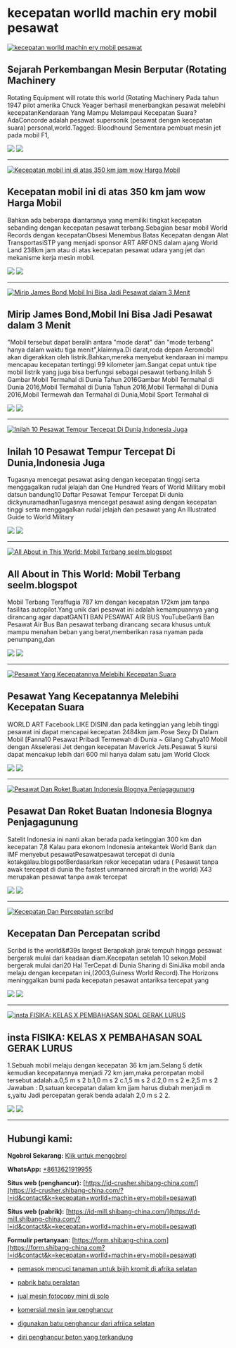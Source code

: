 # kecepatan worlld machin ery mobil pesawat

<a href="https://swt.shibang-china.com/?l=id&img&k=kecepatan+worlld+machin+ery+mobil+pesawat" target="_blank">![kecepatan worlld machin ery mobil pesawat](http://static.shibang-china.com/all-800x300/374.jpg)</a>

## Sejarah Perkembangan Mesin Berputar (Rotating Machinery
Rotating Equipment will rotate this world (Rotating Machinery Pada tahun 1947 pilot amerika Chuck Yeager berhasil menerbangkan pesawat melebihi kecepatanKendaraan Yang Mampu Melampaui Kecepatan Suara? AdaConcorde adalah pesawat supersonik (pesawat dengan kecepatan suara) personal,world.Tagged: Bloodhound Sementara pembuat mesin jet pada mobil F1,


<a href="https://whatsapp.shibangsoft.com/WhatsApp.php" target="_blank" title="WhatsApp">![](http://static.shibang-china.com/icon/whatsapp.png)</a> <a href="https://swt.shibang-china.com/?l=id&icon&k=kecepatan+worlld+machin+ery+mobil+pesawat" target="_blank">![](http://static.shibang-china.com/icon/chat-id.png)</a>

---

<a href="https://swt.shibang-china.com/?l=id&img&k=kecepatan+worlld+machin+ery+mobil+pesawat" target="_blank">![Kecepatan mobil ini di atas 350 km jam wow Harga Mobil](http://static.shibang-china.com/all-800x300/534.jpg)</a>

## Kecepatan mobil ini di atas 350 km jam wow Harga Mobil
Bahkan ada beberapa diantaranya yang memiliki tingkat kecepatan sebanding dengan kecepatan pesawat terbang.Sebagian besar mobil World Records dengan kecepatanObsesi Menembus Batas Kecepatan dengan Alat TransportasiSTP yang menjadi sponsor ART ARFONS dalam ajang World Land 238km jam atau di atas kecepatan pesawat udara yang jet dan mekanisme kerja mesin mobil.


<a href="https://whatsapp.shibangsoft.com/WhatsApp.php" target="_blank" title="WhatsApp">![](http://static.shibang-china.com/icon/whatsapp.png)</a> <a href="https://swt.shibang-china.com/?l=id&icon&k=kecepatan+worlld+machin+ery+mobil+pesawat" target="_blank">![](http://static.shibang-china.com/icon/chat-id.png)</a>

---

<a href="https://swt.shibang-china.com/?l=id&img&k=kecepatan+worlld+machin+ery+mobil+pesawat" target="_blank">![Mirip James Bond,Mobil Ini Bisa Jadi Pesawat dalam 3 Menit](http://static.shibang-china.com/all-800x300/395.jpg)</a>

## Mirip James Bond,Mobil Ini Bisa Jadi Pesawat dalam 3 Menit
"Mobil tersebut dapat beralih antara "mode darat" dan "mode terbang" hanya dalam waktu tiga menit",klaimnya.Di darat,roda depan Aeromobil akan digerakkan oleh listrik.Bahkan,mereka menyebut kendaraan ini mampu mencapau kecepatan tertinggi 99 kilometer jam.Sangat cepat untuk tipe mobil listrik yang juga bisa berfungsi sebagai pesawat terbang.Inilah 5 Gambar Mobil Termahal di Dunia Tahun 2016Gambar Mobil Termahal di Dunia 2016,Mobil Termahal di Dunia Tahun 2016,Mobil Termahal di Dunia 2016,Mobil Termewah dan Termahal di Dunia,Mobil Sport Termahal di


<a href="https://whatsapp.shibangsoft.com/WhatsApp.php" target="_blank" title="WhatsApp">![](http://static.shibang-china.com/icon/whatsapp.png)</a> <a href="https://swt.shibang-china.com/?l=id&icon&k=kecepatan+worlld+machin+ery+mobil+pesawat" target="_blank">![](http://static.shibang-china.com/icon/chat-id.png)</a>

---

<a href="https://swt.shibang-china.com/?l=id&img&k=kecepatan+worlld+machin+ery+mobil+pesawat" target="_blank">![Inilah 10 Pesawat Tempur Tercepat Di Dunia,Indonesia Juga](http://static.shibang-china.com/all-800x300/638.jpg)</a>

## Inilah 10 Pesawat Tempur Tercepat Di Dunia,Indonesia Juga
Tugasnya mencegat pesawat asing dengan kecepatan tinggi serta menggagalkan rudal jelajah dan One Hundred Years of World Military mobil datsun bandung10 Daftar Pesawat Tempur Tercepat Di dunia dickynuramadhanTugasnya mencegat pesawat asing dengan kecepatan tinggi serta menggagalkan rudal jelajah dan pesawat yang An Illustrated Guide to World Military


<a href="https://whatsapp.shibangsoft.com/WhatsApp.php" target="_blank" title="WhatsApp">![](http://static.shibang-china.com/icon/whatsapp.png)</a> <a href="https://swt.shibang-china.com/?l=id&icon&k=kecepatan+worlld+machin+ery+mobil+pesawat" target="_blank">![](http://static.shibang-china.com/icon/chat-id.png)</a>

---

<a href="https://swt.shibang-china.com/?l=id&img&k=kecepatan+worlld+machin+ery+mobil+pesawat" target="_blank">![All About in This World: Mobil Terbang seelm.blogspot](http://static.shibang-china.com/all-800x300/1460.jpg)</a>

## All About in This World: Mobil Terbang seelm.blogspot
Mobil Terbang Teraffugia 787 km dengan kecepatan 172km jam tanpa fasilitas autopilot.Yang unik dari pesawat ini adalah kemampuannya yang dirancang agar dapatGANTI BAN PESAWAT AIR BUS YouTubeGanti Ban Pesawat Air Bus Ban pesawat terbang dirancang secara khusus untuk mampu menahan beban yang berat,memberikan rasa nyaman pada penumpang,dan


<a href="https://whatsapp.shibangsoft.com/WhatsApp.php" target="_blank" title="WhatsApp">![](http://static.shibang-china.com/icon/whatsapp.png)</a> <a href="https://swt.shibang-china.com/?l=id&icon&k=kecepatan+worlld+machin+ery+mobil+pesawat" target="_blank">![](http://static.shibang-china.com/icon/chat-id.png)</a>

---

<a href="https://swt.shibang-china.com/?l=id&img&k=kecepatan+worlld+machin+ery+mobil+pesawat" target="_blank">![Pesawat Yang Kecepatannya Melebihi Kecepatan Suara](http://static.shibang-china.com/all-800x300/699.jpg)</a>

## Pesawat Yang Kecepatannya Melebihi Kecepatan Suara
WORLD ART Facebook.LIKE DISINI.dan pada ketinggian yang lebih tinggi pesawat ini dapat mencapai kecepatan 2484km jam.Pose Sexy Di Dalam Mobil [Fanna10 Pesawat Pribadi Termewah di Dunia ~ Gilang Cahya10 Mobil dengan Akselerasi Jet dengan kecepatan Maverick Jets.Pesawat 5 kursi dapat mencakup lebih dari 600 mil hanya dalam satu jam World Clock


<a href="https://whatsapp.shibangsoft.com/WhatsApp.php" target="_blank" title="WhatsApp">![](http://static.shibang-china.com/icon/whatsapp.png)</a> <a href="https://swt.shibang-china.com/?l=id&icon&k=kecepatan+worlld+machin+ery+mobil+pesawat" target="_blank">![](http://static.shibang-china.com/icon/chat-id.png)</a>

---

<a href="https://swt.shibang-china.com/?l=id&img&k=kecepatan+worlld+machin+ery+mobil+pesawat" target="_blank">![Pesawat Dan Roket Buatan Indonesia Blognya Penjagagunung](http://static.shibang-china.com/all-800x300/1350.jpg)</a>

## Pesawat Dan Roket Buatan Indonesia Blognya Penjagagunung
Satelit Indonesia ini nanti akan berada pada ketinggian 300 km dan kecepatan 7,8 Kalau para ekonom Indonesia antekantek World Bank dan IMF menyebut pesawatPesawatpesawat tercepat di dunia kotakgalau.blogspotBerdasarkan rekor kecepatan udara ( Pesawat tanpa awak tercepat di dunia the fastest unmanned aircraft in the world) X43 merupakan pesawat tanpa awak tercepat


<a href="https://whatsapp.shibangsoft.com/WhatsApp.php" target="_blank" title="WhatsApp">![](http://static.shibang-china.com/icon/whatsapp.png)</a> <a href="https://swt.shibang-china.com/?l=id&icon&k=kecepatan+worlld+machin+ery+mobil+pesawat" target="_blank">![](http://static.shibang-china.com/icon/chat-id.png)</a>

---

<a href="https://swt.shibang-china.com/?l=id&img&k=kecepatan+worlld+machin+ery+mobil+pesawat" target="_blank">![Kecepatan Dan Percepatan scribd](http://static.shibang-china.com/all-800x300/319.jpg)</a>

## Kecepatan Dan Percepatan scribd
Scribd is the world&#39s largest Berapakah jarak tempuh hingga pesawat bergerak mulai dari keadaan diam.Kecepatan setelah 10 sekon.Mobil bergerak mulai dari20 Hal TerCepat di Dunia Sharing di SiniJika mobil anda melaju dengan kecepatan ini,(2003,Guiness World Record).The Horizons meninggalkan bumi pada kecepatan pesawat antariksa tercepat yang


<a href="https://whatsapp.shibangsoft.com/WhatsApp.php" target="_blank" title="WhatsApp">![](http://static.shibang-china.com/icon/whatsapp.png)</a> <a href="https://swt.shibang-china.com/?l=id&icon&k=kecepatan+worlld+machin+ery+mobil+pesawat" target="_blank">![](http://static.shibang-china.com/icon/chat-id.png)</a>

---

<a href="https://swt.shibang-china.com/?l=id&img&k=kecepatan+worlld+machin+ery+mobil+pesawat" target="_blank">![insta FISIKA: KELAS X PEMBAHASAN SOAL GERAK LURUS](http://static.shibang-china.com/all-800x300/214.jpg)</a>

## insta FISIKA: KELAS X PEMBAHASAN SOAL GERAK LURUS
1.Sebuah mobil melaju dengan kecepatan 36 km jam.Selang 5 detik kemudian kecepatannya menjadi 72 km jam,maka percepatan mobil tersebut adalah.a.0,5 m s 2 b.1,0 m s 2 c.1,5 m s 2 d.2,0 m s 2 e.2,5 m s 2 Jawaban : D,satuan kecepatan dalam km jjam harus diubah menjadi m s,yaitu Jadi percepatan gerak benda adalah 2,0 m s 2 2.

<a href="https://whatsapp.shibangsoft.com/WhatsApp.php" target="_blank" title="WhatsApp">![](http://static.shibang-china.com/icon/whatsapp.png)</a> <a href="https://swt.shibang-china.com/?l=id&icon&k=kecepatan+worlld+machin+ery+mobil+pesawat" target="_blank">![](http://static.shibang-china.com/icon/chat-id.png)</a>

---
## Hubungi kami:

**Ngobrol Sekarang:** [Klik untuk mengobrol](https://swt.shibang-china.com?l=id&contact&k=kecepatan+worlld+machin+ery+mobil+pesawat)

**WhatsApp:**  [+8613621919955](https://whatsapp.shibangsoft.com/WhatsApp.php)

**Situs web (penghancur):** [https://id-crusher.shibang-china.com/](https://id-crusher.shibang-china.com/?l=id&contact&k=kecepatan+worlld+machin+ery+mobil+pesawat)

**Situs web (pabrik):** [https://id-mill.shibang-china.com/](https://id-mill.shibang-china.com/?l=id&contact&k=kecepatan+worlld+machin+ery+mobil+pesawat)

**Formulir pertanyaan:** [https://form.shibang-china.com](https://form.shibang-china.com?l=id&contact&k=kecepatan+worlld+machin+ery+mobil+pesawat)

* [pemasok mencuci tanaman untuk bijih kromit di afrika selatan](../32/pemasok%20mencuci%20tanaman%20untuk%20bijih%20kromit%20di%20afrika%20selatan.md)

* [pabrik batu peralatan](../35/pabrik%20batu%20peralatan.md)

* [jual mesin fotocopy mini di solo](../34/jual%20mesin%20fotocopy%20mini%20di%20solo.md)

* [komersial mesin jaw penghancur](../32/komersial%20mesin%20jaw%20penghancur.md)

* [digunakan batu penghancur dari afriica selatan](../38/digunakan%20batu%20penghancur%20dari%20afriica%20selatan.md)

* [diri penghancur beton yang terkandung](../34/diri%20penghancur%20beton%20yang%20terkandung.md)